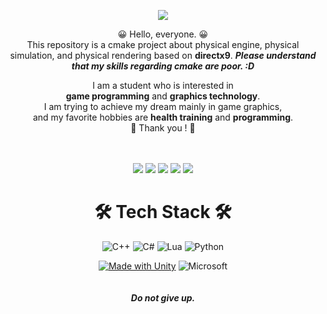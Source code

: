 <div align="center">

![](https://img.shields.io/github/followers/orangelie.svg?style=social&label=Follow&maxAge=2592000)

😀 Hello, everyone.  😀  
This repository is a cmake project about physical engine, physical simulation, and physical rendering based on **directx9**.
***Please understand that my skills regarding cmake are poor. :D***  
  
I am a student who is interested in  
**game programming** and **graphics technology**.  
I am trying to achieve my dream mainly in game graphics,  
and my favorite hobbies are **health training** and **programming**.  
 💖  Thank you ! 💖   
<br></br>

![](https://img.shields.io/github/license/orangelie/Physics-Modeling.svg) ![](https://img.shields.io/github/forks/orangelie/Physics-Modeling.svg) ![](https://img.shields.io/github/stars/orangelie/Physics-Modeling.svg) ![](https://img.shields.io/github/downloads/orangelie/Physics-Modeling/total.svg)  ![](https://img.shields.io/badge/Maintained%3F-yes-green.svg)


# 🛠️ Tech Stack 🛠️

![C++](https://img.shields.io/badge/c++-%2300599C.svg?style=for-the-badge&logo=c%2B%2B&logoColor=white) ![C#](https://img.shields.io/badge/c%23-%23239120.svg?style=for-the-badge&logo=c-sharp&logoColor=white) ![Lua](https://img.shields.io/badge/lua-%232C2D72.svg?style=for-the-badge&logo=lua&logoColor=white) ![Python](https://img.shields.io/badge/python-3670A0?style=for-the-badge&logo=python&logoColor=ffdd54)
  
[![Made with Unity](https://img.shields.io/badge/Unity-57b9d3.svg?style=for-the-badge&logo=unity)](https://unity3d.com) ![Microsoft](https://img.shields.io/badge/DirectX12-0078D4?style=for-the-badge&logo=microsoft&logoColor=white)  
<br></br>
***Do not give up.***

</div>